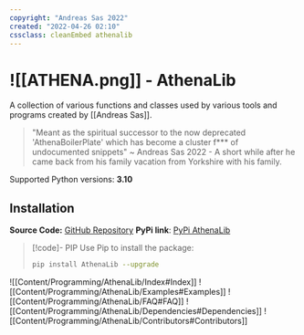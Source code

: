 ```yaml
---
copyright: "Andreas Sas 2022"
created: "2022-04-26 02:10"
cssclass: cleanEmbed athenalib
---
```


# ![[ATHENA.png]] - AthenaLib
A collection of various functions and classes used by various tools and programs created by [[Andreas Sas]]. 

> "Meant as the spiritual successor to the now deprecated 'AthenaBoilerPlate' which has become a cluster f*** of undocumented snippets"
~ Andreas Sas 2022 - A short while after he came back from his family vacation from Yorkshire with his family.

Supported Python versions: **3.10**

## Installation
**Source Code:** [GitHub Repository](https://github.com/DirectiveAthena/VerSC-AthenaLib)
**PyPi link**: [PyPi AthenaLib](https://pypi.org/project/AthenaLib/)

> [!code]- PIP
> Use Pip to install the package:
> ```bash
> pip install AthenaLib --upgrade
> ```

![[Content/Programming/AthenaLib/Index#Index]]
![[Content/Programming/AthenaLib/Examples#Examples]]
![[Content/Programming/AthenaLib/FAQ#FAQ]]
![[Content/Programming/AthenaLib/Dependencies#Dependencies]]
![[Content/Programming/AthenaLib/Contributors#Contributors]]
